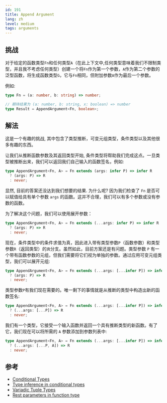 ```yaml
---
id: 191
title: Append Argument
lang: zh
level: medium
tags: arguments
---
```


## 挑战

对于给定的函数类型`Fn`和任何类型`A`（在此上下文中,任何类型意味着我们不限制类型，并且我不考虑任何类型）创建一个将`Fn`作为第一个参数，`A`作为第二个参数的泛型函数，将生成函数类型`G`，它与`Fn`相同，但附加参数`A`作为最后一个参数。

例如:

```ts
type Fn = (a: number, b: string) => number;

// 期待结果为 (a: number, b: string, x: boolean) => number
type Result = AppendArgument<Fn, boolean>;
```

## 解法

这是一个有趣的挑战, 其中包含了类型推断，可变元组类型，条件类型以及其他很多有趣的东西。

让我们从推断函数参数及其返回类型开始, 条件类型将帮助我们完成这点。一旦类型被推断出来，我们可以返回我们自己输入的函数签名，例如:

```ts
type AppendArgument<Fn, A> = Fn extends (args: infer P) => infer R
  ? (args: P) => R
  : never;
```

显然, 目前的答案还没达到我们想要的结果. 为什么呢? 因为我们检查了 `Fn` 是否可以赋值给具有单个参数 `args` 的函数。这并不合理，我们可以有多个参数或没有参数的函数。

为了解决这个问题，我们可以使用展开参数：

```ts
type AppendArgument<Fn, A> = Fn extends (...args: infer P) => infer R
  ? (args: P) => R
  : never;
```

现在，条件类型中的条件求值为真，因此进入带有类型参数`P`（函数参数）和类型参数`R`（返回类型）的`真`分支。虽然如此，目前方案还是有问题。类型参数 `P` 有一个带有函数参数的元组，但我们需要将它们视为单独的参数。通过应用可变元组类型，我们可以展开元组:

```ts
type AppendArgument<Fn, A> = Fn extends (...args: [...infer P]) => infer R
  ? (args: P) => R
  : never;
```

类型参数`P`有我们现在需要的。唯一剩下的事情就是从推断的类型中构造出新的函数签名:

```ts
type AppendArgument<Fn, A> = Fn extends (...args: [...infer P]) => infer R
  ? (...args: [...P]) => R
  : never;
```

我们有一个类型，它接受一个输入函数并返回一个具有推断类型的新函数。有了它，我们现在可以将所需的 `A` 参数添加到参数列表中:

```ts
type AppendArgument<Fn, A> = Fn extends (...args: [...infer P]) => infer R
  ? (...args: [...P, A]) => R
  : never;
```

## 参考

- [Conditional Types](https://www.typescriptlang.org/docs/handbook/2/conditional-types.html)
- [Type inference in conditional types](https://www.typescriptlang.org/docs/handbook/2/conditional-types.html#inferring-within-conditional-types)
- [Variadic Tuple Types](https://www.typescriptlang.org/docs/handbook/release-notes/typescript-4-0.html#variadic-tuple-types)
- [Rest parameters in function type](https://www.typescriptlang.org/docs/handbook/2/functions.html#rest-parameters-and-arguments)
